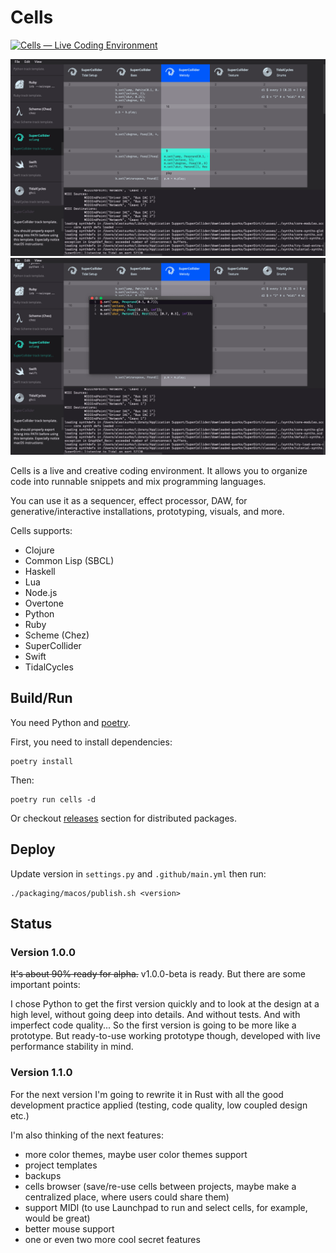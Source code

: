 # Cells

[![Cells — Live Coding Environment](https://img.youtube.com/vi/S0QfVc6bMhg/0.jpg)](https://www.youtube.com/watch?v=S0QfVc6bMhg)

![Screenshot 1](screenshots/001.png)
![Screenshot 2](screenshots/002.png)

Cells is a live and creative coding environment. It allows you to organize
code into runnable snippets and mix programming languages.

You can use it as a sequencer, effect processor, DAW, for
generative/interactive installations, prototyping, visuals, and more.

Cells supports:
- Clojure 
- Common Lisp (SBCL)
- Haskell
- Lua
- Node.js
- Overtone
- Python
- Ruby
- Scheme (Chez)
- SuperCollider
- Swift
- TidalCycles




## Build/Run

You need Python and [poetry](https://github.com/sdispater/poetry).

First, you need to install dependencies:
```
poetry install
```

Then:
```
poetry run cells -d
```

Or checkout [releases](https://github.com/AlesTsurko/cells/releases) section for distributed packages.




## Deploy

Update version in `settings.py` and `.github/main.yml` then run:

```
./packaging/macos/publish.sh <version>
```




## Status

### Version 1.0.0

~~It's about 90% ready for alpha.~~ v1.0.0-beta is ready. But there are some important points:

I chose Python to get the first version quickly and to look at the design
at a high level, without going deep into details. And without tests. And with
imperfect code quality... So the first version is going to be more like a prototype. But ready-to-use
working prototype though, developed with live performance stability in mind.


### Version 1.1.0

For the next version I'm going to rewrite it in Rust with all the good 
development practice applied (testing, code quality, low coupled design etc.)

I'm also thinking of the next features:

- more color themes, maybe user color themes support
- project templates
- backups
- cells browser (save/re-use cells between projects, maybe make a centralized place, where users could share them)
- support MIDI (to use Launchpad to run and select cells, for example, would be great)
- better mouse support
- one or even two more cool secret features
